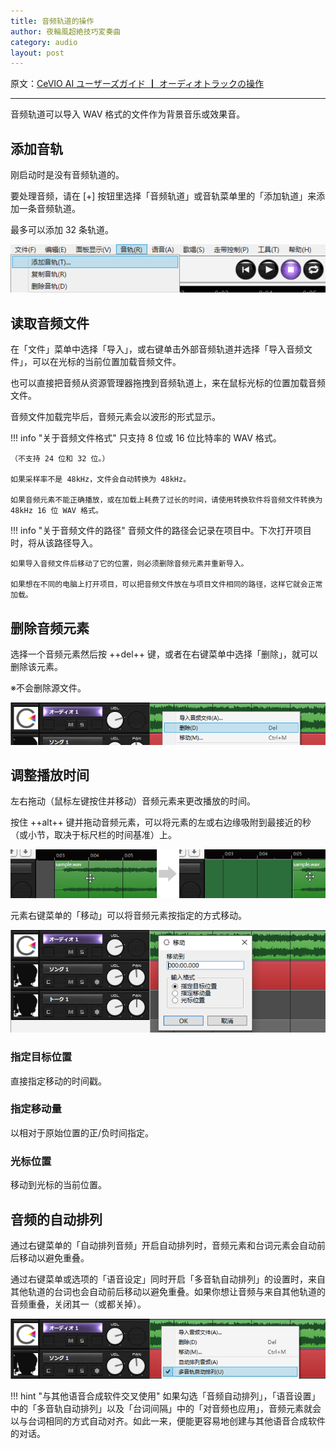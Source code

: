 ```yaml
---
title: 音频轨道的操作
author: 夜輪風超絶技巧変奏曲
category: audio
layout: post
---
```

原文：[CeVIO AI ユーザーズガイド ┃ オーディオトラックの操作](https://cevio.jp/guide/cevio_ai/audio/)

---

音频轨道可以导入 WAV 格式的文件作为背景音乐或效果音。

## 添加音轨

刚启动时是没有音频轨道的。

要处理音频，请在 [+] 按钮里选择「音频轨道」或音轨菜单里的「添加轨道」来添加一条音频轨道。

最多可以添加 32 条轨道。

![add track](images/audio_1.png)

## 读取音频文件

在「文件」菜单中选择「导入」，或右键单击外部音频轨道并选择「导入音频文件」，可以在光标的当前位置加载音频文件。

也可以直接把音频从资源管理器拖拽到音频轨道上，来在鼠标光标的位置加载音频文件。

音频文件加载完毕后，音频元素会以波形的形式显示。

!!! info "关于音频文件格式"
    只支持 8 位或 16 位比特率的 WAV 格式。

    （不支持 24 位和 32 位。）

    如果采样率不是 48kHz，文件会自动转换为 48kHz。
    
    如果音频元素不能正确播放，或在加载上耗费了过长的时间，请使用转换软件将音频文件转换为 48kHz 16 位 WAV 格式。

!!! info "关于音频文件的路径"
    音频文件的路径会记录在项目中。下次打开项目时，将从该路径导入。

    如果导入音频文件后移动了它的位置，则必须删除音频元素并重新导入。

    如果想在不同的电脑上打开项目，可以把音频文件放在与项目文件相同的路径，这样它就会正常加载。

## 删除音频元素

选择一个音频元素然后按 ++del++ 键，或者在右键菜单中选择「删除」，就可以删除该元素。

※不会删除源文件。

![delete audio element](images/audio_2.png)

## 调整播放时间

左右拖动（鼠标左键按住并移动）音频元素来更改播放的时间。

按住 ++alt++ 键并拖动音频元素，可以将元素的左或右边缘吸附到最接近的秒（或小节，取决于标尺栏的时间基准）上。

![adjust audio playback time](images/audio_3.png)

元素右键菜单的「移动」可以将音频元素按指定的方式移动。

![move audio element](images/audio_4.png)

### 指定目标位置

直接指定移动的时间戳。

### 指定移动量

以相对于原始位置的正/负时间指定。

### 光标位置

移动到光标的当前位置。

## 音频的自动排列

通过右键菜单的「自动排列音频」开启自动排列时，音频元素和台词元素会自动前后移动以避免重叠。

通过右键菜单或选项的「语音设定」同时开启「多音轨自动排列」的设置时，来自其他轨道的台词也会自动前后移动以避免重叠。如果你想让音频与来自其他轨道的音频重叠，关闭其一（或都关掉）。

![auto align audio](images/audio_5.png)

!!! hint "与其他语音合成软件交叉使用"
    如果勾选「音频自动排列」，「语音设置」中的「多音轨自动排列」以及「台词间隔」中的「对音频也应用」，音频元素就会以与台词相同的方式自动对齐。如此一来，便能更容易地创建与其他语音合成软件的对话。

